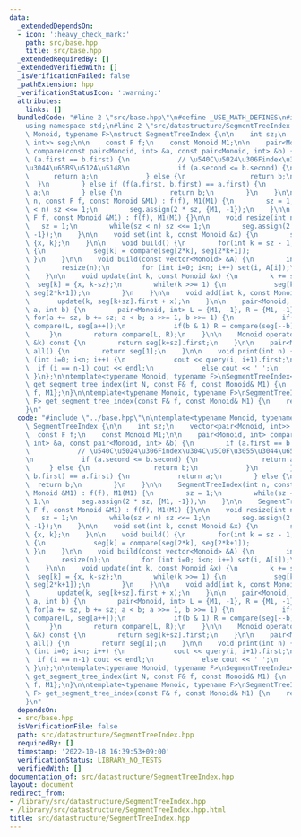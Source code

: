 ```yaml
---
data:
  _extendedDependsOn:
  - icon: ':heavy_check_mark:'
    path: src/base.hpp
    title: src/base.hpp
  _extendedRequiredBy: []
  _extendedVerifiedWith: []
  _isVerificationFailed: false
  _pathExtension: hpp
  _verificationStatusIcon: ':warning:'
  attributes:
    links: []
  bundledCode: "#line 2 \"src/base.hpp\"\n#define _USE_MATH_DEFINES\n#include <bits/stdc++.h>\n\
    using namespace std;\n#line 2 \"src/datastructure/SegmentTreeIndex.hpp\"\n\ntemplate<typename\
    \ Monoid, typename F>\nstruct SegmentTreeIndex {\n\n    int sz;\n    vector<pair<Monoid,\
    \ int>> seg;\n\n    const F f;\n    const Monoid M1;\n\n    pair<Monoid, int>\
    \ compare(const pair<Monoid, int> &a, const pair<Monoid, int> &b) {\n        if\
    \ (a.first == b.first) {\n            // \u540C\u5024\u306Findex\u304C\u5C0F\u3055\
    \u3044\u65B9\u512A\u5148\n            if (a.second <= b.second) {\n          \
    \      return a;\n            } else {\n                return b;\n          \
    \  }\n        } else if (f(a.first, b.first) == a.first) {\n            return\
    \ a;\n        } else {\n            return b;\n        }\n    }\n\n    SegmentTreeIndex(int\
    \ n, const F f, const Monoid &M1) : f(f), M1(M1) {\n        sz = 1;\n        while(sz\
    \ < n) sz <<= 1;\n        seg.assign(2 * sz, {M1, -1});\n    }\n\n    SegmentTreeIndex(const\
    \ F f, const Monoid &M1) : f(f), M1(M1) {}\n\n    void resize(int n) {\n     \
    \   sz = 1;\n        while(sz < n) sz <<= 1;\n        seg.assign(2 * sz, {M1,\
    \ -1});\n    }\n\n    void set(int k, const Monoid &x) {\n        seg[k+sz] =\
    \ {x, k};\n    }\n\n    void build() {\n        for(int k = sz - 1; k > 0; k--)\
    \ {\n            seg[k] = compare(seg[2*k], seg[2*k+1]);            \n       \
    \ }\n    }\n\n    void build(const vector<Monoid> &A) {\n        int n = A.size();\n\
    \        resize(n);\n        for (int i=0; i<n; i++) set(i, A[i]);\n        build();\n\
    \    }\n\n    void update(int k, const Monoid &x) {\n        k += sz;\n      \
    \  seg[k] = {x, k-sz};\n        while(k >>= 1) {\n            seg[k] = compare(seg[2*k],\
    \ seg[2*k+1]);\n        }\n    }\n\n    void add(int k, const Monoid &x) {\n \
    \       update(k, seg[k+sz].first + x);\n    }\n\n    pair<Monoid, int> query(int\
    \ a, int b) {\n        pair<Monoid, int> L = {M1, -1}, R = {M1, -1};\n       \
    \ for(a += sz, b += sz; a < b; a >>= 1, b >>= 1) {\n            if(a & 1) L =\
    \ compare(L, seg[a++]);\n            if(b & 1) R = compare(seg[--b], R);\n   \
    \     }\n        return compare(L, R);\n    }\n\n    Monoid operator[](const int\
    \ &k) const {\n        return seg[k+sz].first;\n    }\n\n    pair<Monoid, int>\
    \ all() {\n        return seg[1];\n    }\n\n    void print(int n) {\n        for\
    \ (int i=0; i<n; i++) {\n            cout << query(i, i+1).first;\n          \
    \  if (i == n-1) cout << endl;\n            else cout << ' ';\n        }\n   \
    \ }\n};\n\ntemplate<typename Monoid, typename F>\nSegmentTreeIndex<Monoid, F>\
    \ get_segment_tree_index(int N, const F& f, const Monoid& M1) {\n    return {N,\
    \ f, M1};\n}\n\ntemplate<typename Monoid, typename F>\nSegmentTreeIndex<Monoid,\
    \ F> get_segment_tree_index(const F& f, const Monoid& M1) {\n    return {f, M1};\n\
    }\n"
  code: "#include \"../base.hpp\"\n\ntemplate<typename Monoid, typename F>\nstruct\
    \ SegmentTreeIndex {\n\n    int sz;\n    vector<pair<Monoid, int>> seg;\n\n  \
    \  const F f;\n    const Monoid M1;\n\n    pair<Monoid, int> compare(const pair<Monoid,\
    \ int> &a, const pair<Monoid, int> &b) {\n        if (a.first == b.first) {\n\
    \            // \u540C\u5024\u306Findex\u304C\u5C0F\u3055\u3044\u65B9\u512A\u5148\
    \n            if (a.second <= b.second) {\n                return a;\n       \
    \     } else {\n                return b;\n            }\n        } else if (f(a.first,\
    \ b.first) == a.first) {\n            return a;\n        } else {\n          \
    \  return b;\n        }\n    }\n\n    SegmentTreeIndex(int n, const F f, const\
    \ Monoid &M1) : f(f), M1(M1) {\n        sz = 1;\n        while(sz < n) sz <<=\
    \ 1;\n        seg.assign(2 * sz, {M1, -1});\n    }\n\n    SegmentTreeIndex(const\
    \ F f, const Monoid &M1) : f(f), M1(M1) {}\n\n    void resize(int n) {\n     \
    \   sz = 1;\n        while(sz < n) sz <<= 1;\n        seg.assign(2 * sz, {M1,\
    \ -1});\n    }\n\n    void set(int k, const Monoid &x) {\n        seg[k+sz] =\
    \ {x, k};\n    }\n\n    void build() {\n        for(int k = sz - 1; k > 0; k--)\
    \ {\n            seg[k] = compare(seg[2*k], seg[2*k+1]);            \n       \
    \ }\n    }\n\n    void build(const vector<Monoid> &A) {\n        int n = A.size();\n\
    \        resize(n);\n        for (int i=0; i<n; i++) set(i, A[i]);\n        build();\n\
    \    }\n\n    void update(int k, const Monoid &x) {\n        k += sz;\n      \
    \  seg[k] = {x, k-sz};\n        while(k >>= 1) {\n            seg[k] = compare(seg[2*k],\
    \ seg[2*k+1]);\n        }\n    }\n\n    void add(int k, const Monoid &x) {\n \
    \       update(k, seg[k+sz].first + x);\n    }\n\n    pair<Monoid, int> query(int\
    \ a, int b) {\n        pair<Monoid, int> L = {M1, -1}, R = {M1, -1};\n       \
    \ for(a += sz, b += sz; a < b; a >>= 1, b >>= 1) {\n            if(a & 1) L =\
    \ compare(L, seg[a++]);\n            if(b & 1) R = compare(seg[--b], R);\n   \
    \     }\n        return compare(L, R);\n    }\n\n    Monoid operator[](const int\
    \ &k) const {\n        return seg[k+sz].first;\n    }\n\n    pair<Monoid, int>\
    \ all() {\n        return seg[1];\n    }\n\n    void print(int n) {\n        for\
    \ (int i=0; i<n; i++) {\n            cout << query(i, i+1).first;\n          \
    \  if (i == n-1) cout << endl;\n            else cout << ' ';\n        }\n   \
    \ }\n};\n\ntemplate<typename Monoid, typename F>\nSegmentTreeIndex<Monoid, F>\
    \ get_segment_tree_index(int N, const F& f, const Monoid& M1) {\n    return {N,\
    \ f, M1};\n}\n\ntemplate<typename Monoid, typename F>\nSegmentTreeIndex<Monoid,\
    \ F> get_segment_tree_index(const F& f, const Monoid& M1) {\n    return {f, M1};\n\
    }\n"
  dependsOn:
  - src/base.hpp
  isVerificationFile: false
  path: src/datastructure/SegmentTreeIndex.hpp
  requiredBy: []
  timestamp: '2022-10-18 16:39:53+09:00'
  verificationStatus: LIBRARY_NO_TESTS
  verifiedWith: []
documentation_of: src/datastructure/SegmentTreeIndex.hpp
layout: document
redirect_from:
- /library/src/datastructure/SegmentTreeIndex.hpp
- /library/src/datastructure/SegmentTreeIndex.hpp.html
title: src/datastructure/SegmentTreeIndex.hpp
---
```


